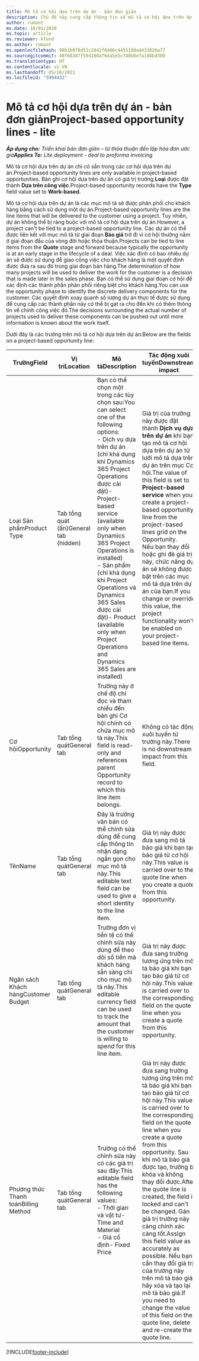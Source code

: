 ```yaml
---
title: Mô tả cơ hội dựa trên dự án - bản đơn giản
description: Chủ đề này cung cấp thông tin về mô tả cơ hội dựa trên dự án. (Dự án)
author: rumant
ms.date: 10/01/2020
ms.topic: article
ms.reviewer: kfend
ms.author: rumant
ms.openlocfilehash: 90b1b078d51c2842f6406c4455188a4433820a77
ms.sourcegitcommit: 40f68387f594180af64a5e5c748b6efa188bd300
ms.translationtype: HT
ms.contentlocale: vi-VN
ms.lasthandoff: 05/10/2021
ms.locfileid: "5994432"
---
```

# <a name="project-based-opportunity-lines---lite"></a><span data-ttu-id="072a1-104">Mô tả cơ hội dựa trên dự án - bản đơn giản</span><span class="sxs-lookup"><span data-stu-id="072a1-104">Project-based opportunity lines - lite</span></span>

<span data-ttu-id="072a1-105">_**Áp dụng cho:** Triển khai bản đơn giản – từ thỏa thuận đến lập hóa đơn ước giá_</span><span class="sxs-lookup"><span data-stu-id="072a1-105">_**Applies To:** Lite deployment - deal to proforma invoicing_</span></span>

<span data-ttu-id="072a1-106">Mô tả cơ hội dựa trên dự án chỉ có sẵn trong các cơ hội dựa trên dự án.</span><span class="sxs-lookup"><span data-stu-id="072a1-106">Project-based opportunity lines are only available in project-based opportunities.</span></span> <span data-ttu-id="072a1-107">Bản ghi cơ hội dựa trên dự án có giá trị trường **Loại** được đặt thành **Dựa trên công việc**.</span><span class="sxs-lookup"><span data-stu-id="072a1-107">Project-based opportunity records have the **Type** field value set to **Work-based**.</span></span>

<span data-ttu-id="072a1-108">Mô tả cơ hội dựa trên dự án là các mục mô tả sẽ được phân phối cho khách hàng bằng cách sử dụng một dự án.</span><span class="sxs-lookup"><span data-stu-id="072a1-108">Project-based opportunity lines are the line items that will be delivered to the customer using a project.</span></span> <span data-ttu-id="072a1-109">Tuy nhiên, dự án không thể bị ràng buộc với mô tả cơ hội dựa trên dự án.</span><span class="sxs-lookup"><span data-stu-id="072a1-109">However, a project can't be tied to a project-based opportunity line.</span></span> <span data-ttu-id="072a1-110">Các dự án có thể được liên kết với mục mô tả từ giai đoạn **Báo giá** trở đi vì cơ hội thường nằm ở giai đoạn đầu của vòng đời hoặc thỏa thuận.</span><span class="sxs-lookup"><span data-stu-id="072a1-110">Projects can be tied to line items from the **Quote** stage and forward because typically the opportunity is at an early stage in the lifecycle of a deal.</span></span> <span data-ttu-id="072a1-111">Việc xác định có bao nhiêu dự án sẽ được sử dụng để giao công việc cho khách hàng là một quyết định được đưa ra sau đó trong giai đoạn bán hàng.</span><span class="sxs-lookup"><span data-stu-id="072a1-111">The determination of how many projects will be used to deliver the work for the customer is a decision that is made later in the sales phase.</span></span> <span data-ttu-id="072a1-112">Bạn có thể sử dụng giai đoạn cơ hội để xác định các thành phần phân phối riêng biệt cho khách hàng.</span><span class="sxs-lookup"><span data-stu-id="072a1-112">You can use the opportunity phase to identify the discrete delivery components for the customer.</span></span> <span data-ttu-id="072a1-113">Các quyết định xoay quanh số lượng dự án thực tế được sử dụng để cung cấp các thành phần này có thể bị gạt ra cho đến khi có thêm thông tin về chính công việc đó.</span><span class="sxs-lookup"><span data-stu-id="072a1-113">The decisions surrounding the actual number of projects used to deliver these components can be pushed out until more information is known about the work itself.</span></span>

<span data-ttu-id="072a1-114">Dưới đây là các trường trên mô tả cơ hội dựa trên dự án:</span><span class="sxs-lookup"><span data-stu-id="072a1-114">Below are the fields on a project-based opportunity line:</span></span>

| <span data-ttu-id="072a1-115">**Trường**</span><span class="sxs-lookup"><span data-stu-id="072a1-115">**Field**</span></span> | <span data-ttu-id="072a1-116">**Vị trí**</span><span class="sxs-lookup"><span data-stu-id="072a1-116">**Location**</span></span> | <span data-ttu-id="072a1-117">**Mô tả**</span><span class="sxs-lookup"><span data-stu-id="072a1-117">**Description**</span></span> | <span data-ttu-id="072a1-118">**Tác động xuôi tuyến**</span><span class="sxs-lookup"><span data-stu-id="072a1-118">**Downstream impact**</span></span> |
| --- | --- | --- | --- |
| <span data-ttu-id="072a1-119">Loại Sản phẩm</span><span class="sxs-lookup"><span data-stu-id="072a1-119">Product Type</span></span> | <span data-ttu-id="072a1-120">Tab tổng quát (ẩn)</span><span class="sxs-lookup"><span data-stu-id="072a1-120">General tab (hidden)</span></span> | <span data-ttu-id="072a1-121">Bạn có thể chọn một trong các tùy chọn sau:</span><span class="sxs-lookup"><span data-stu-id="072a1-121">You can select one of the following options:</span></span></br><span data-ttu-id="072a1-122">- Dịch vụ dựa trên dự án (chỉ khả dụng khi Dynamics 365 Project Operations được cài đặt)</span><span class="sxs-lookup"><span data-stu-id="072a1-122">- Project-based service (available only when Dynamics 365 Project Operations is installed)</span></span></br><span data-ttu-id="072a1-123">- Sản phẩm (chỉ khả dụng khi Project Operations và Dynamics 365 Sales được cài đặt)</span><span class="sxs-lookup"><span data-stu-id="072a1-123">- Product (available only when Project Operations and Dynamics 365 Sales are installed)</span></span> | <span data-ttu-id="072a1-124">Giá trị của trường này được đặt thành **Dịch vụ dựa trên dự án** khi bạn tạo mô tả cơ hội dựa trên dự án từ lưới mô tả dựa trên dự án trên mục Cơ hội.</span><span class="sxs-lookup"><span data-stu-id="072a1-124">The value of this field is set to **Project-based service** when you create a project-based opportunity line from the project-based lines grid on the Opportunity.</span></span> <br> <span data-ttu-id="072a1-125">Nếu bạn thay đổi hoặc ghi đè giá trị này, chức năng dự án sẽ không được bật trên các mục mô tả dựa trên dự án của bạn.</span><span class="sxs-lookup"><span data-stu-id="072a1-125">If you change or override this value, the project functionality won't be enabled on your project-based line items.</span></span> |
| <span data-ttu-id="072a1-126">Cơ hội</span><span class="sxs-lookup"><span data-stu-id="072a1-126">Opportunity</span></span> | <span data-ttu-id="072a1-127">Tab tổng quát</span><span class="sxs-lookup"><span data-stu-id="072a1-127">General tab</span></span> | <span data-ttu-id="072a1-128">Trường này ở chế độ chỉ đọc và tham chiếu đến bản ghi Cơ hội chính có chứa mục mô tả này.</span><span class="sxs-lookup"><span data-stu-id="072a1-128">This field is read-only and references parent Opportunity record to which this line item belongs.</span></span> | <span data-ttu-id="072a1-129">Không có tác động xuôi tuyến từ trường này.</span><span class="sxs-lookup"><span data-stu-id="072a1-129">There is no downstream impact from this field.</span></span> |
| <span data-ttu-id="072a1-130">Tên</span><span class="sxs-lookup"><span data-stu-id="072a1-130">Name</span></span> | <span data-ttu-id="072a1-131">Tab tổng quát</span><span class="sxs-lookup"><span data-stu-id="072a1-131">General tab</span></span> | <span data-ttu-id="072a1-132">Đây là trường văn bản có thể chỉnh sửa dùng để cung cấp thông tin nhận dạng ngắn gọn cho mục mô tả này.</span><span class="sxs-lookup"><span data-stu-id="072a1-132">This editable text field can be used to give a short identity to the line item.</span></span> | <span data-ttu-id="072a1-133">Giá trị này được đưa sang mô tả báo giá khi bạn tạo báo giá từ cơ hội này.</span><span class="sxs-lookup"><span data-stu-id="072a1-133">This value is carried over to the quote line when you create a quote from this opportunity.</span></span> |
| <span data-ttu-id="072a1-134">Ngân sách Khách hàng</span><span class="sxs-lookup"><span data-stu-id="072a1-134">Customer Budget</span></span> | <span data-ttu-id="072a1-135">Tab tổng quát</span><span class="sxs-lookup"><span data-stu-id="072a1-135">General tab</span></span> | <span data-ttu-id="072a1-136">Trường đơn vị tiền tệ có thể chỉnh sửa này dùng để theo dõi số tiền mà khách hàng sẵn sàng chi cho mục mô tả này.</span><span class="sxs-lookup"><span data-stu-id="072a1-136">This editable currency field can be used to track the amount that the customer is willing to spend for this line item.</span></span> | <span data-ttu-id="072a1-137">Giá trị này được đưa sang trường tương ứng trên mô tả báo giá khi bạn tạo báo giá từ cơ hội này.</span><span class="sxs-lookup"><span data-stu-id="072a1-137">This value is carried over to the corresponding field on the quote line when you create a quote from this opportunity.</span></span> |
| <span data-ttu-id="072a1-138">Phương thức Thanh toán</span><span class="sxs-lookup"><span data-stu-id="072a1-138">Billing Method</span></span> | <span data-ttu-id="072a1-139">Tab tổng quát</span><span class="sxs-lookup"><span data-stu-id="072a1-139">General tab</span></span> | <span data-ttu-id="072a1-140">Trường có thể chỉnh sửa này có các giá trị sau đây:</span><span class="sxs-lookup"><span data-stu-id="072a1-140">This editable field has the following values:</span></span></br><span data-ttu-id="072a1-141">- Thời gian và vật tư</span><span class="sxs-lookup"><span data-stu-id="072a1-141">- Time and Material</span></span></br><span data-ttu-id="072a1-142">- Giá cố định</span><span class="sxs-lookup"><span data-stu-id="072a1-142">- Fixed Price</span></span> | <span data-ttu-id="072a1-143">Giá trị này được đưa sang trường tương ứng trên mô tả báo giá khi bạn tạo báo giá từ cơ hội này.</span><span class="sxs-lookup"><span data-stu-id="072a1-143">This value is carried over to the corresponding field on the quote line when you create a quote from this opportunity.</span></span> <span data-ttu-id="072a1-144">Sau khi mô tả báo giá được tạo, trường bị khóa và không thay đổi được.</span><span class="sxs-lookup"><span data-stu-id="072a1-144">After the quote line is created, the field is locked and can't be changed.</span></span> <span data-ttu-id="072a1-145">Gán giá trị trường này càng chính xác càng tốt.</span><span class="sxs-lookup"><span data-stu-id="072a1-145">Assign this field value as accurately as possible.</span></span> <span data-ttu-id="072a1-146">Nếu bạn cần thay đổi giá trị của trường này trên mô tả báo giá, hãy xóa và tạo lại mô tả báo giá.</span><span class="sxs-lookup"><span data-stu-id="072a1-146">If you need to change the value of this field on the quote line, delete and re-create the quote line.</span></span> |


[!INCLUDE[footer-include](../../includes/footer-banner.md)]